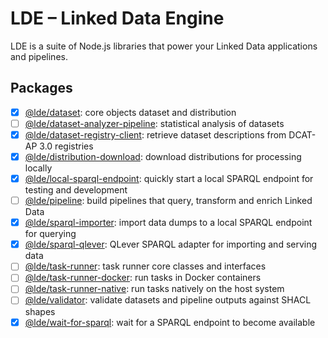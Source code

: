 # LDE – Linked Data Engine

LDE is a suite of Node.js libraries that power your Linked Data applications and pipelines.

## Packages

* [x] [@lde/dataset](packages/dataset): core objects dataset and distribution
* [ ] [@lde/dataset-analyzer-pipeline](packages/dataset-analyzer-pipeline): statistical analysis of datasets
* [x] [@lde/dataset-registry-client](packages/dataset-registry-client): retrieve dataset descriptions from DCAT-AP 3.0 registries
* [x] [@lde/distribution-download](packages/distribution-download): download distributions for processing locally
* [x] [@lde/local-sparql-endpoint](packages/pipeline): quickly start a local SPARQL endpoint for testing and development
* [ ] [@lde/pipeline](packages/pipeline): build pipelines that query, transform and enrich Linked Data
* [x] [@lde/sparql-importer](packages/sparql-importer): import data dumps to a local SPARQL endpoint for querying
* [x] [@lde/sparql-qlever](packages/sparql-qlever): QLever SPARQL adapter for importing and serving data
* [ ] [@lde/task-runner](packages/task-runner): task runner core classes and interfaces
* [ ] [@lde/task-runner-docker](packages/task-runner-docker): run tasks in Docker containers
* [ ] [@lde/task-runner-native](packages/task-runner-native): run tasks natively on the host system
* [ ] [@lde/validator](packages/validator): validate datasets and pipeline outputs against SHACL shapes
* [x] [@lde/wait-for-sparql](packages/wait-for-sparql): wait for a SPARQL endpoint to become available
